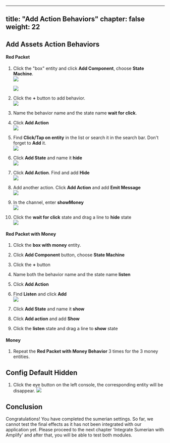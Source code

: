 
---
title: "Add Action Behaviors"
chapter: false
weight: 22
---


## Add Assets Action Behaviors 

####  Red Packet 
1. Click the "box" entity and click **Add Component**, choose **State Machine**.    
   ![](/image/WechatIMG7.png)   
   
   ![](/image/WechatIMG8.png)   

1. Click the **+** button to add behavior.     
   ![](/image/WechatIMG11.png)

1. Name the behavior name and the state name **wait for click**.

1. Click **Add Action**    
   ![](/image/WechatIMG13.png)

1. Find **Click/Tap on entity** in the list or search it in the search bar. Don't forget to **Add** it.   
   ![](/image/WechatIMG14.png)

1. Click **Add State** and name it **hide**   
   ![](/image/WechatIMG15.png)
   
1. Click **Add Action**. Find and add **Hide**   
   ![](/image/WechatIMG19.png)

1. Add another action. Click **Add Action** and add **Emit Message**   
   ![](/image/WechatIMG21.png)

1. In the channel, enter **showMoney**      
   ![](/image/WechatIMG23.png)

1. Click the **wait for click** state and drag a line to **hide** state     
   ![](/image/WechatIMG18.png)

#### Red Packet with Money 

1. Click the **box with money** entity.   

1. Click **Add Component** button, choose **State Machine**    

1. Click the **+** button    

1. Name both the behavior name and the state name **listen**    

1. Click **Add Action**    

1. Find **Listen** and click **Add**    
   ![](/image/WechatIMG24.png)
    
1. Click **Add State** and name it **show**    

1. Click **Add action** and add **Show**    

1. Click the **listen** state and drag a line to **show** state   

#### Money 
1. Repeat the **Red Packet with Money Behavior** 3 times for the 3 money entities.

## Config Default Hidden
1. Click the eye button on the left console, the corresponding entity will be disappear.
   ![](/image/WechatIMG27.png)


## Conclusion
Congratulations! You have completed the sumerian settings. So far, we cannot test the final effects as it has not been integrated with our application yet.
Please proceed to the next chapter 'Integrate Sumerian with Amplify' and after that, you will be able to test both modules.

